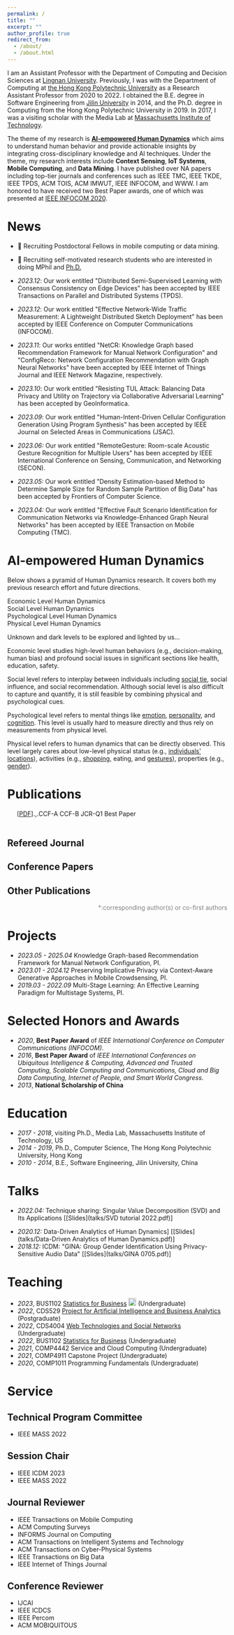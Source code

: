 ```yaml
---
permalink: /
title: ""
excerpt: ""
author_profile: true
redirect_from: 
  - /about/
  - /about.html
---
```


<span class='anchor' id='about-me'></span>

I am an Assistant Professor with the Department of Computing and Decision Sciences at <a href="https://www.ln.edu.hk/">Lingnan University</a>. Previously, I was with the Department of Computing at <a href="https://www.polyu.edu.hk/">the Hong Kong Polytechnic University</a> as a Research Assistant Professor from 2020 to 2022. 
I obtained the B.E. degree in Software Engineering from <a href="https://global.jlu.edu.cn/">Jilin University</a> in 2014, and the Ph.D. degree in Computing from the Hong Kong Polytechnic University in 2019. 
In 2017, I was a visiting scholar with the Media Lab at <a href="https://www.media.mit.edu/">Massachusetts Institute of Technology</a>.

The theme of my research is [**AI-empowered Human Dynamics**](#ai-empowered-human-dynamics) which aims to understand human behavior and provide actionable insights by integrating cross-disciplinary knowledge and AI techniques.
Under the theme, my research interests include **Context Sensing**, **IoT Systems**, **Mobile Computing**, and **Data Mining**. 
I have published over <span id='num_total'>NA</span> papers including top-tier journals and conferences such as IEEE TMC, IEEE TKDE, IEEE TPDS, ACM TOIS, ACM IMWUT, IEEE INFOCOM, and WWW.
I am honored to have received two <span class="best_paper_inline">Best Paper</span> awards, one of which was presented at <a href="#wang_push_2020" class="inpageurl">IEEE INFOCOM 2020</a>.

 
# News
- 📌 Recruiting Postdoctoral Fellows in mobile computing or data mining. 
- 📌 Recruiting self-motivated research students who are interested in doing MPhil and [Ph.D.](https://cerg1.ugc.edu.hk/hkpfs/index.html)

- *2023.12*: Our work entitled "Distributed Semi-Supervised Learning with Consensus Consistency on Edge Devices" has been accepted by IEEE Transactions on Parallel and Distributed Systems (TPDS).
- *2023.12*: Our work entitled "Effective Network-Wide Traffic Measurement: A Lightweight Distributed Sketch Deployment" has been accepted by IEEE Conference on Computer Communications (INFOCOM).

- *2023.11*: Our works entitled "NetCR: Knowledge Graph based Recommendation Framework for Manual Network Configuration" and "ConfigReco: Network Configuration Recommendation with Graph Neural Networks" have been accepted by IEEE Internet of Things Journal and IEEE Network Magazine, respectively.
- *2023.10*: Our work entitled "Resisting TUL Attack: Balancing Data Privacy and Utility on Trajectory via Collaborative Adversarial Learning" has been accepted by GeoInformatica.
- *2023.09*: Our work entitled "Human-Intent-Driven Cellular Configuration Generation Using Program Synthesis" has been accepted by IEEE Journal on Selected Areas in Communications (JSAC). 
- *2023.06:* Our work entitled "RemoteGesture: Room-scale Acoustic Gesture Recognition for Multiple Users" has been accepted by IEEE International Conference on Sensing, Communication, and Networking (SECON).
- *2023.05:* Our work entitled "Density Estimation-based Method to Determine Sample Size for Random Sample Partition of Big Data" has been accepted by Frontiers of Computer Science.
- *2023.04:* Our work entitled "Effective Fault Scenario Identification for Communication Networks via Knowledge-Enhanced Graph Neural Networks" has been accepted by IEEE Transaction on Mobile Computing (TMC).
<!-- - *2022.12:* Recruiting 1-2 Research Assistant(s) with background in spatiotemporal data mining and mobile crowdsensing.  -->
<!-- - *2022.11:* Our work HearFire has been accepted by Ubicomp2023 (ACM IMWUT). -->
<!-- - *2022.09:* Recruiting Ph.D. students with high research potential under [Hong Kong PhD Fellowship Scheme (HKPFS)](https://cerg1.ugc.edu.hk/hkpfs/index.html). Feel free to drop me an email if you are interested. -->
<!-- - *2022.09:* I joined The Department of Computing and Decision Sciences, Lingnan University as an Assistant Professor. 🎉🎉   -->


<!-- # Data-Driven Analytics of Human Dynamics -->
# AI-empowered Human Dynamics
Below shows a pyramid of Human Dynamics research.
It covers both my previous research effort and future directions.

<div style="width:100%; margin: 0 auto;">
  <div id="pyramid">
    <div class="step">
      <span></span>
    </div>
    <div class="step">
      <span>Economic Level Human Dynamics</span>
    </div>
    <div class="step">
      <span>Social Level Human Dynamics</span>
    </div>
    <div class="step">
      <span>Psychological Level Human Dynamics</span>
    </div>
    <div class="step">
      <span>Physical Level Human Dynamics</span>
    </div>
    <div class="popupFeedback">
      <div>
        <p>Unknown and dark levels to be explored and lighted by us...</p>
      </div>
    </div>
    <div class="popupFeedback">
      <div>
        <p>Economic level studies high-level human behaviors (e.g., decision-making, human bias) and profound social issues in significant sections like health, education, safety.</p>
      </div>
    </div>
    <div class="popupFeedback">
      <div>
        <p>Social level refers to interplay between individuals including <a href="#shenbag_c">social tie</a>, social influence, and social recommendation. Although social level is also difficult to capture and quantify, it is still feasible by combining physical and psychological cues.</p>
      </div>
    </div>
    <div class="popupFeedback">
      <div>
        <p>Psychological level refers to mental things like <a href="#wen_automatically_2021">emotion</a>, <a href="#shen_user_2022">personality</a>, and <a href="#yang2020epars">cognition</a>. 
        This level is usually hard to measure directly and thus rely on measurements from physical level.</p>
      </div>
    </div>
    <div class="popupFeedback">
      <div>
        <p>Physical level refers to human dynamics that can be directly observed. This level largely cares about low-level physical status (e.g., <a href="#shen2016feature">individuals' locations</a>), activities (e.g., <a href="#shenbag_c">shopping</a>, eating, and <a href="#wang_push_2020">gestures</a>), properties (e.g., <a href="#shen_gina_2018">gender</a>). 
        </p>
      </div>
    </div>
  </div>
</div>


# Publications 

<div class="bibtex_template" style="padding-left: 1em;padding-right: 5%; display: flex;">
    <div>
      <div class="if url" style="display: inline-block">
        <a class="bibtexVar" href="+URL+" extra="url" >
          <span class="title"></span>
        </a>
      </div>
      <div class="if !url" style="display: inline-block">
        <div class="if doi">
          <a class="bibtexVar" href="http://dx.doi.org/+DOI+" extra="doi" >
            <span class="title"></span>
          </a>
        </div>
        <div class="if !doi">
          <a href="">
            <span class="title"></span>
          </a>
        </div>
      </div> 
      <span class="if localpdf">[<a class="bibtexVar" href="/pdf/+LOCALPDF+.pdf" id="+LOCALPDF+" extra="localpdf">PDF</a>]</span>
    </div>
    <span class="author"></span>.
    <span class="journal" style="font-style: italic;"></span>,
    <span class="year"></span>.
    <div style="margin-right:-4%; clear: both; float: right;">
      <span class="if ccf==CCF A"><span class="ccfa">CCF-A</span></span>
      <span class="if ccf==CCF B"><span class="ccfb">CCF-B</span></span>
      <!-- <span class="if ccf==CCF C"><span class="ccfc">CCF-C</span></span> -->
      <span class="if jcr==JCR Q1"><span class="jcrq1">JCR-Q1</span></span>
      <!-- <span class="if jcr==JCR Q2"><span class="jcrq2">JCR-Q2</span></span> -->
      <span class="if note==Best Paper Award"><span class="best_paper">Best Paper</span></span>
    </div>
    <br/>
    <br/>
</div>

<div class="bibtex_structure">
  <div class="sections BIBTEXTYPEKEY">
    <div class="section ARTICLE">
      <h2>Refereed Journal</h2>
      <div class="sort year" extra="DESC number">
        <h3 class="title"><span class='year'></span></h3>
        <div class="templates"></div>
      </div>
    </div>
    <div class="section PROCEEDINGS">
      <h2>Conference Papers</h2>
      <div class="sort year" extra="DESC number">
        <h3 class="title"><span class='year'></span></h3>
        <div class="templates"></div>
      </div>
    </div>
    <div class="section misc|phdthesis|mastersthesis|bachelorsthesis|techreport|chapter">
      <h2>Other Publications</h2>
      <div class="sort year" extra="DESC number">
        <div class="templates"></div>
      </div>
    </div>
  </div>
</div>

<div id="bibtex_display" style="" ></div>

<p style="color: grey; text-align: right;">*:corresponding author(s) or co-first authors</p>

# Projects
<!-- - *2023.04 - 2026.03* Balancing User Privacy and Data Utility in Mobile Crowdsensing, PI. -->
<!-- - *2023.04 - 2026.03* Balancing User Privacy and Data Utility in Mobile Crowdsensing, PI. -->
- *2023.05 - 2025.04* Knowledge Graph-based Recommendation Framework for Manual Network Configuration, PI.
- *2023.01 - 2024.12* Preserving Implicative Privacy via Context-Aware Generative Approaches in Mobile Crowdsensing, PI.
- *2019.03 - 2022.09* Multi-Stage Learning: An Effective Learning Paradigm for Multistage Systems, PI.


# Selected Honors and Awards
- *2020*, **Best Paper Award** of _IEEE International Conference on Computer Communications (INFOCOM)_.
- *2016*, **Best Paper Award** of _IEEE International Conferences on Ubiquitous Intelligence & Computing, Advanced and Trusted Computing, Scalable Computing and Communications, Cloud and Big Data Computing, Internet of People, and Smart World Congress_.
- *2013*, **National Scholarship of China**

# Education
- *2017 - 2018*, visiting Ph.D., Media Lab, Massachusetts Institute of Technology, US
- *2014 - 2019*, Ph.D., Computer Science, The Hong Kong Polytechnic University, Hong Kong
- *2010 - 2014*, B.E., Software Engineering, Jilin University, China 


# Talks
- *2022.04:* Technique sharing: Singular Value Decomposition (SVD) and Its Applications \[[Slides](talks/SVD tutorial 2022.pdf)\]
<!-- - *2021.12:* Brief sharing: How to write high quality papers \[[Slides](talks/How to write high quality papers.pdf)\] -->
- *2020.12:* Data-Driven Analytics of Human Dynamics] \[[Slides](talks/Data-Driven Analytics of Human Dynamics.pdf)\]
- *2018.12:* ICDM: "GINA: Group Gender Identification Using Privacy-Sensitive Audio Data" \[[Slides](talks/GINA 0705.pdf)\]


# Teaching
- *2023*, BUS1102 [Statistics for Business](teaching/2022-2023/BUS1102/BUS1102.pdf) <a  href="https://www.dropbox.com/sh/xdvyd5t917jbakj/AADK7vXOPIGmatjoKL6lrLeVa?dl=0" hover><img alt="File:Dropbox Icon.svg" src="https://upload.wikimedia.org/wikipedia/commons/thumb/7/78/Dropbox_Icon.svg/43px-Dropbox_Icon.svg.png?20151210150256" decoding="async" width="18" srcset="https://upload.wikimedia.org/wikipedia/commons/thumb/7/78/Dropbox_Icon.svg/65px-Dropbox_Icon.svg.png?20151210150256 1.5x, https://upload.wikimedia.org/wikipedia/commons/thumb/7/78/Dropbox_Icon.svg/86px-Dropbox_Icon.svg.png?20151210150256 2x" data-file-width="43" data-file-height="40"></a> (Undergraduate)
- *2022*, CDS529 [Project for Artificial Intelligence and Business Analytics](teaching/2022-2023/CDS529.pdf) (Postgraduate)
- *2022*, CDS4004 [Web Technologies and Social Networks](teaching/2022-2023/CDS4004/CDS4004.pdf) (Undergraduate)
- *2022*, BUS1102 [Statistics for Business](teaching/2022-2023/BUS1102/BUS1102.pdf) (Undergraduate)
- *2021*, COMP4442 Service and Cloud Computing (Undergraduate)
- *2021*, COMP4911 Capstone Project (Undergraduate)
- *2020*, COMP1011 Programming Fundamentals (Undergraduate)


# Service
## Technical Program Committee
- IEEE MASS 2022

## Session Chair
- IEEE ICDM 2023
- IEEE MASS 2022

## Journal Reviewer
- IEEE Transactions on Mobile Computing
- ACM Computing Surveys
- INFORMS Journal on Computing
- ACM Transactions on Intelligent Systems and Technology
- ACM Transactions on Cyber-Physical Systems
- IEEE Transactions on Big Data
- IEEE Internet of Things Journal

## Conference Reviewer
- IJCAI 
- IEEE ICDCS 
- IEEE Percom 
- ACM MOBIQUITOUS 

<script src="assets/js/pyramid.js"></script>
<span style="display: none;">
<script type="text/javascript" id="clustrmaps" src="//clustrmaps.com/map_v2.js?d=Lm2ocHX5LbyL6rdlFbrvkxSqjyv6SHWZChWgQZ7spQQ"></script>
</span>